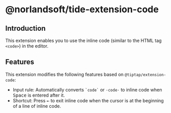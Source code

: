 # @norlandsoft/tide-extension-code

## Introduction

This extension enables you to use the inline code (similar to the HTML tag `<code>`) in the editor.

## Features

This extension modifies the following features based on `@tiptap/extension-code`:

- Input rule: Automatically converts <code>\`code\`</code> or `·code·` to inline code when <kbd>Space</kbd> is entered after it.
- Shortcut: Press <kbd>←</kbd> to exit inline code when the cursor is at the beginning of a line of inline code.
